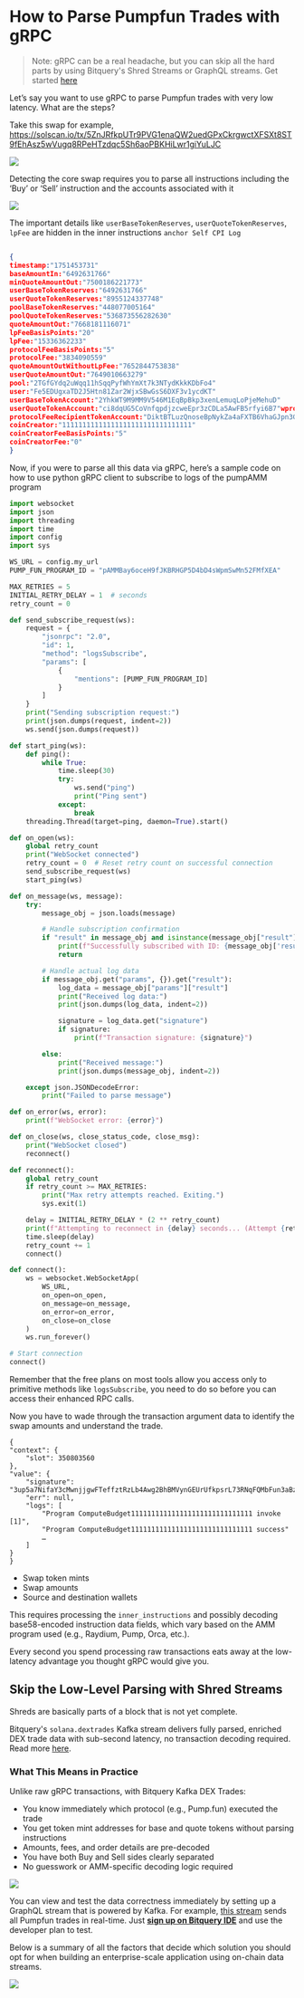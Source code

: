 # How to Parse Pumpfun Trades with gRPC

> Note: gRPC can be a real headache, but you can skip all the hard parts by using Bitquery's Shred Streams or GraphQL streams. Get started [here](https://ide.bitquery.io/Pumpfun-DEX-Trades-stream)

Let’s say you want to use gRPC to parse Pumpfun trades with very low latency. What are the steps?

Take this swap for example, https://solscan.io/tx/5ZnJRfkpUTr9PVG1enaQW2uedGPxCkrgwctXFSXt8ST9fEhAsz5wVugq8RPeHTzdqc5Sh6aoPBKHiLwr1giYuLJC

![](/solscan.png)

Detecting the core swap requires you to parse all instructions including the ‘Buy’ or ‘Sell’ instruction and the accounts associated with it

![](/solscanlog.png)

The important details like `userBaseTokenReserves`, `userQuoteTokenReserves`, `lpFee` are hidden in the inner instructions `anchor Self CPI Log`

```JSON

{
timestamp:"1751453731"
baseAmountIn:"6492631766"
minQuoteAmountOut:"7500186221773"
userBaseTokenReserves:"6492631766"
userQuoteTokenReserves:"8955124337748"
poolBaseTokenReserves:"448077005164"
poolQuoteTokenReserves:"536873556282630"
quoteAmountOut:"7668181116071"
lpFeeBasisPoints:"20"
lpFee:"15336362233"
protocolFeeBasisPoints:"5"
protocolFee:"3834090559"
quoteAmountOutWithoutLpFee:"7652844753838"
userQuoteAmountOut:"7649010663279"
pool:"2TGfGYdq2uWqq11hSqqPyfWhYmXt7k3NTydKkkKDbFo4"
user:"Fe5EDUgxaTD2J5Htn81Zar2WjxSBwGsS6DXF3v1ycdKT"
userBaseTokenAccount:"2YhkWT9M9MM9V546M1EqBpBkp3xenLemuqLoPjeMehuD"
userQuoteTokenAccount:"ci8dqUG5CoVnfqpdjzcweEpr3zCDLa5AwFB5rfyi6B7"wprotocolFeeRecipient:"7VtfL8fvgNfhz17qKRMjzQEXgbdpnHHHQRh54R9jP2RJ"
protocolFeeRecipientTokenAccount:"DiktBTLuzQnoseBpNykZa4aFXTB6VhaGJpn3CrHEBDGd"
coinCreator:"11111111111111111111111111111111"
coinCreatorFeeBasisPoints:"5"
coinCreatorFee:"0"
}

```

Now, if you were to parse all this data via gRPC, here’s a sample code on how to use python gRPC client to subscribe to logs of the pumpAMM program

```python
import websocket
import json
import threading
import time
import config
import sys

WS_URL = config.my_url
PUMP_FUN_PROGRAM_ID = "pAMMBay6oceH9fJKBRHGP5D4bD4sWpmSwMn52FMfXEA"

MAX_RETRIES = 5
INITIAL_RETRY_DELAY = 1  # seconds
retry_count = 0

def send_subscribe_request(ws):
    request = {
        "jsonrpc": "2.0",
        "id": 1,
        "method": "logsSubscribe",
        "params": [
            {
                "mentions": [PUMP_FUN_PROGRAM_ID]
            }
        ]
    }
    print("Sending subscription request:")
    print(json.dumps(request, indent=2))
    ws.send(json.dumps(request))

def start_ping(ws):
    def ping():
        while True:
            time.sleep(30)
            try:
                ws.send("ping")
                print("Ping sent")
            except:
                break
    threading.Thread(target=ping, daemon=True).start()

def on_open(ws):
    global retry_count
    print("WebSocket connected")
    retry_count = 0  # Reset retry count on successful connection
    send_subscribe_request(ws)
    start_ping(ws)

def on_message(ws, message):
    try:
        message_obj = json.loads(message)

        # Handle subscription confirmation
        if "result" in message_obj and isinstance(message_obj["result"], int):
            print(f"Successfully subscribed with ID: {message_obj['result']}")
            return

        # Handle actual log data
        if message_obj.get("params", {}).get("result"):
            log_data = message_obj["params"]["result"]
            print("Received log data:")
            print(json.dumps(log_data, indent=2))

            signature = log_data.get("signature")
            if signature:
                print(f"Transaction signature: {signature}")

        else:
            print("Received message:")
            print(json.dumps(message_obj, indent=2))

    except json.JSONDecodeError:
        print("Failed to parse message")

def on_error(ws, error):
    print(f"WebSocket error: {error}")

def on_close(ws, close_status_code, close_msg):
    print("WebSocket closed")
    reconnect()

def reconnect():
    global retry_count
    if retry_count >= MAX_RETRIES:
        print("Max retry attempts reached. Exiting.")
        sys.exit(1)

    delay = INITIAL_RETRY_DELAY * (2 ** retry_count)
    print(f"Attempting to reconnect in {delay} seconds... (Attempt {retry_count + 1}/{MAX_RETRIES})")
    time.sleep(delay)
    retry_count += 1
    connect()

def connect():
    ws = websocket.WebSocketApp(
        WS_URL,
        on_open=on_open,
        on_message=on_message,
        on_error=on_error,
        on_close=on_close
    )
    ws.run_forever()

# Start connection
connect()
```

Remember that the free plans on most tools allow you access only to primitive methods like `logsSubscribe`, you need to do so before you can access their enhanced RPC calls.

Now you have to wade through the transaction argument data to identify the swap amounts and understand the trade.

```
{
"context": {
    "slot": 350803560
},
"value": {
    "signature": "3up5a7NifaY3cMwnjjgwFTeffztRzLb4Awg2BhBMVynGEUrUfkpsrL73RNqFQMbFun3aBz3ns5MspGDyPKogdqJX",
    "err": null,
    "logs": [
        "Program ComputeBudget111111111111111111111111111111 invoke [1]",
        "Program ComputeBudget111111111111111111111111111111 success"
        …
    ]
}
}
```

- Swap token mints
- Swap amounts
- Source and destination wallets

This requires processing the `inner_instructions` and possibly decoding base58-encoded instruction data fields, which vary based on the AMM program used (e.g., Raydium, Pump, Orca, etc.).

Every second you spend processing raw transactions eats away at the low-latency advantage you thought gRPC would give you.

## Skip the Low-Level Parsing with Shred Streams

Shreds are basically parts of a block that is not yet complete.

Bitquery's `solana.dextrades` Kafka stream delivers fully parsed, enriched DEX trade data with sub-second latency, no transaction decoding required. Read more [here](https://docs.bitquery.io/docs/streams/real-time-solana-data/#kafka-stream-by-bitquery).

### What This Means in Practice

Unlike raw gRPC transactions, with Bitquery Kafka DEX Trades:

- You know immediately which protocol (e.g., Pump.fun) executed the trade
- You get token mint addresses for base and quote tokens without parsing instructions
- Amounts, fees, and order details are pre-decoded
- You have both Buy and Sell sides clearly separated
- No guesswork or AMM-specific decoding logic required

![](/stream.png)

You can view and test the data correctness immediately by setting up a GraphQL stream that is powered by Kafka. For example, [this stream](https://ide.bitquery.io/Pumpfun-DEX-Trades-stream) sends all Pumpfun trades in real-time. Just [**sign up on Bitquery IDE**](https://ide.bitquery.io/) and use the developer plan to test.

Below is a summary of all the factors that decide which solution you should opt for when building an enterprise-scale application using on-chain data streams.

![](/comparison.png)
